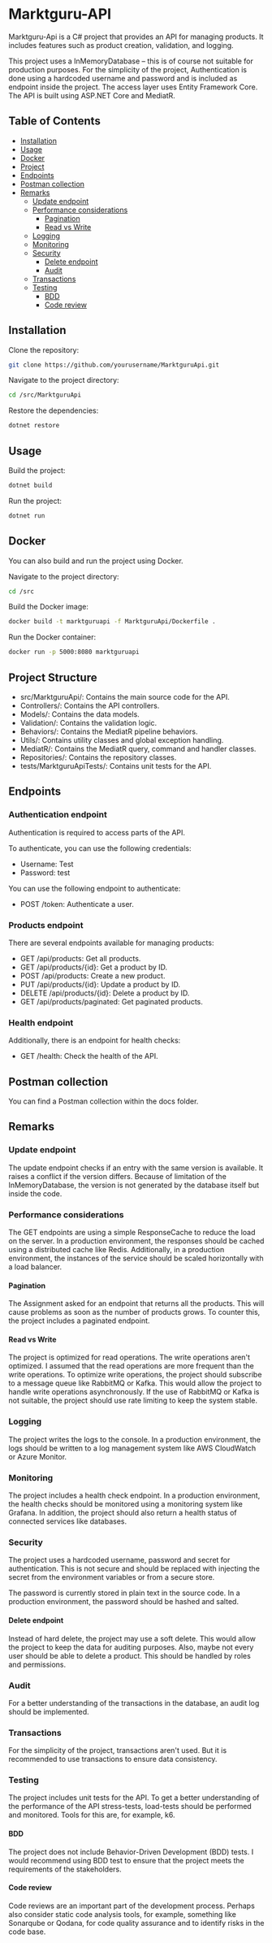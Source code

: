 # Marktguru-API

Marktguru-Api is a C# project that provides an API for managing products.
It includes features such as product creation, validation, and logging.

This project uses a InMemoryDatabase – this is of course not suitable for production purposes.
For the simplicity of the project,
Authentication is done using a hardcoded username and password and is included as endpoint inside the project.
The access layer uses Entity Framework Core. 
The API is built using ASP.NET Core and MediatR.

## Table of Contents

* [Installation](#Installation)
* [Usage](#Usage)
* [Docker](#Docker)
* [Project](#Structure)
* [Endpoints](#Endpoints)
* [Postman collection](#Postman-collection)
* [Remarks](#Remarks)
  * [Update endpoint](#Update-endpoint)
  * [Performance considerations](#Performance-considerations)
    * [Pagination](#Pagination)
    * [Read vs Write](#Read-vs-Write)
  * [Logging](#Logging)
  * [Monitoring](#Monitoring)
  * [Security](#Security)
    * [Delete endpoint](#Delete-endpoint)
    * [Audit](#Audit)
  * [Transactions](#Transactions)
  * [Testing](#Testing)
    * [BDD](#BDD)
    * [Code review](#Code-review)

## Installation

Clone the repository:

```bash
git clone https://github.com/yourusername/MarktguruApi.git
```

Navigate to the project directory:

```bash
cd /src/MarktguruApi
```

Restore the dependencies:

```bash
dotnet restore
```

## Usage

Build the project:

```bash
dotnet build
```

Run the project:

```bash
dotnet run
```

## Docker

You can also build and run the project using Docker.

Navigate to the project directory:

```bash
cd /src
```

Build the Docker image:

```bash
docker build -t marktguruapi -f MarktguruApi/Dockerfile .
```

Run the Docker container:

```bash
docker run -p 5000:8080 marktguruapi
```

## Project Structure

* src/MarktguruApi/: Contains the main source code for the API.
* Controllers/: Contains the API controllers.
* Models/: Contains the data models.
* Validation/: Contains the validation logic.
* Behaviors/: Contains the MediatR pipeline behaviors.
* Utils/: Contains utility classes and global exception handling.
* MediatR/: Contains the MediatR query, command and handler classes.
* Repositories/: Contains the repository classes.
* tests/MarktguruApiTests/: Contains unit tests for the API.

## Endpoints

### Authentication endpoint

Authentication is required to access parts of the API.

To authenticate, you can use the following credentials:

* Username: Test
* Password: test

You can use the following endpoint to authenticate:

* POST /token: Authenticate a user.

### Products endpoint

There are several endpoints available for managing products:

* GET /api/products: Get all products.
* GET /api/products/{id}: Get a product by ID.
* POST /api/products: Create a new product.
* PUT /api/products/{id}: Update a product by ID.
* DELETE /api/products/{id}: Delete a product by ID.
* GET /api/products/paginated: Get paginated products.

### Health endpoint

Additionally, there is an endpoint for health checks:

* GET /health: Check the health of the API.

## Postman collection

You can find a Postman collection within the docs folder.

## Remarks

### Update endpoint

The update endpoint checks if an entry with the same version is available.
It raises a conflict if the version differs.
Because of limitation of the InMemoryDatabase,
the version is not generated by the database itself but inside the code.

### Performance considerations

The GET endpoints are using a simple ResponseCache to reduce the load on the server. In a production environment, 
the responses should be cached using a distributed cache like Redis.
Additionally, in a production environment, the instances of the service should be scaled horizontally with a load balancer.

#### Pagination

The Assignment asked for an endpoint that returns all the products.
This will cause problems as soon as the number of products grows.
To counter this, the project includes a paginated endpoint.

#### Read vs Write

The project is optimized for read operations. The write operations aren't optimized. I assumed that the read
operations are more frequent than the write operations.
To optimize write operations, the project should subscribe to a message queue like RabbitMQ or Kafka.
This would allow the project to handle write operations asynchronously.
If the use of RabbitMQ or Kafka is not suitable, the project should use rate limiting to keep the system stable.

### Logging

The project writes the logs to the console. In a production environment, the logs should be written to a log management
system like AWS CloudWatch or Azure Monitor.

### Monitoring

The project includes a health check endpoint.
In a production environment,
the health checks should be monitored using a monitoring system like Grafana.
In addition, the project should also return a health status of connected services like databases.

### Security

The project uses a hardcoded username, password and secret for authentication.
This is not secure and should be replaced with injecting the secret from the environment variables or from a secure store.

The password is currently stored in plain text in the source code. In a production environment, the password should be hashed and salted.

#### Delete endpoint

Instead of hard delete, the project may use a soft delete.
This would allow the project to keep the data for auditing purposes.
Also, maybe not every user should be able to delete a product.
This should be handled by roles and permissions.

### Audit

For a better understanding of the transactions in the database, an audit log should be implemented.

### Transactions

For the simplicity of the project, transactions aren't used.
But it is recommended to use transactions to ensure data consistency.

### Testing

The project includes unit tests for the API. 
To get a better understanding of the performance of the API stress-tests, load-tests should be performed and monitored.
Tools for this are, for example, k6.

#### BDD

The project does not include Behavior-Driven Development (BDD) tests.
I would recommend using BDD test to ensure that the project meets the requirements of the stakeholders.

#### Code review

Code reviews are an important part of the development process.
Perhaps also consider static code analysis tools, for example, something like Sonarqube or Qodana, 
for code quality assurance and to identify risks in the code base.

